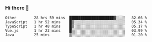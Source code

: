 ### Hi there 👋

<!--
**Hundeklemmen/Hundeklemmen** is a ✨ _special_ ✨ repository because its `README.md` (this file) appears on your GitHub profile.

Here are some ideas to get you started:

- 🔭 I’m currently working on ...
- 🌱 I’m currently learning ...
- 👯 I’m looking to collaborate on ...
- 🤔 I’m looking for help with ...
- 💬 Ask me about ...
- 📫 How to reach me: ...
- 😄 Pronouns: ...
- ⚡ Fun fact: ...
-->
<!--START_SECTION:waka-->
```text
Other        28 hrs 59 mins  ████████████████████▓░░░░   82.66 % 
JavaScript   1 hr 52 mins    █▒░░░░░░░░░░░░░░░░░░░░░░░   05.34 % 
TypeScript   1 hr 48 mins    █▒░░░░░░░░░░░░░░░░░░░░░░░   05.17 % 
Vue.js       1 hr 23 mins    █░░░░░░░░░░░░░░░░░░░░░░░░   03.99 % 
Java         25 mins         ▒░░░░░░░░░░░░░░░░░░░░░░░░   01.20 % 
```
<!--END_SECTION:waka-->
